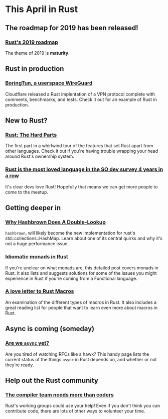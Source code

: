 # This April in Rust

## The roadmap for 2019 has been released!

### [Rust's 2019 roadmap](https://blog.rust-lang.org/2019/04/23/roadmap.html)

The theme of 2019 is **maturity**.

## Rust in production

### [BoringTun, a userspace WireGuard](https://blog.cloudflare.com/boringtun-userspace-wireguard-rust/)

Cloudflare released a Rust implentation of a VPN protocol complete with comments, benchmarks, and tests. Check it out for an example of Rust in production.

## New to Rust?

### [Rust: The Hard Parts](https://naftuli.wtf/2019/03/20/rust-the-hard-parts/)

The first part in a whirlwind tour of the features that set Rust apart from other languages. Check it out if you're having trouble wrapping your head around Rust's ownership system.

### [Rust is the most loved language in the SO dev survey 4 years in a row](https://insights.stackoverflow.com/survey/2019#most-loved-dreaded-and-wanted)

It's clear devs love Rust! Hopefully that means we can get more people to come to the meetup.

## Getting deeper in

### [Why Hashbrown Does A Double-Lookup](https://gankro.github.io/blah/hashbrown-insert/)

`hashbrown`, will likely become the new implementation for rust's std::collections::HashMap. Learn about one of its central quirks and why it's not a huge performance issue.

### [Idiomatic monads in Rust](https://varkor.github.io/blog/2019/03/28/idiomatic-monads-in-rust.html)

If you're unclear on what monads are, this detailed post covers monads in Rust. It also lists and suggests solutions for some of the issues you might experience in Rust if you're coming from a Functional language.

### [A love letter to Rust Macros](https://happens.lol/posts/a-love-letter-to-rust-macros/)

An examination of the different types of macros in Rust. It also includes a great reading list for people that want to learn even more about macros in Rust.

## Async is coming (someday)

### [Are we `async` yet?](https://areweasyncyet.rs/)

Are you tired of watching RFCs like a hawk? This handy page lists the current status of the things `async` in Rust depends on, and whether or not they're ready.

## Help out the Rust community

### [The compiler team needs more than coders](http://smallcultfollowing.com/babysteps/blog/2019/04/15/more-than-coders/)

Rust's working groups could use your help! Even if you don't think you can contribute code, there are lots of other ways to volunteer your time.
